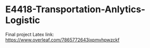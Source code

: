 # E4418-Transportation-Anlytics-Logistic

Final project Latex link:
https://www.overleaf.com/7865772643jxpmvhpwzckf
